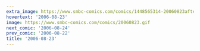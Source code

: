 ```yaml
---
extra_image: https://www.smbc-comics.com/comics/1448565314-20060823after.png
hovertext: '2006-08-23'
image: https://www.smbc-comics.com/comics/20060823.gif
next_comic: '2006-08-24'
prev_comic: '2006-08-22'
title: '2006-08-23'
---
```


